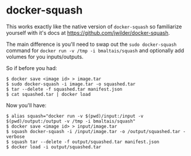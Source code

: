 docker-squash
=============

This works exactly like the native version of `docker-squash` so familiarize yourself with it's docs at https://github.com/jwilder/docker-squash.

The main difference is you'll need to swap out the `sudo docker-squash` command for `docker run -v /tmp -i bmaltais/squash` and optionally add volumes for you inputs/outputs.

So if before you had:

    $ docker save <image id> > image.tar
    $ sudo docker-squash -i image.tar -o squashed.tar
    $ tar --delete -f squashed.tar manifest.json
    $ cat squashed.tar | docker load

Now you'll have:

    $ alias squash="docker run -v $(pwd)/input:/input -v $(pwd)/output:/output -v /tmp -i bmaltais/squash"
    $ docker save <image id> > input/image.tar
    $ squash docker-squash -i /input/image.tar -o /output/squashed.tar -verbose
    $ squash tar --delete -f output/squashed.tar manifest.json
    $ docker load -i output/squashed.tar 
